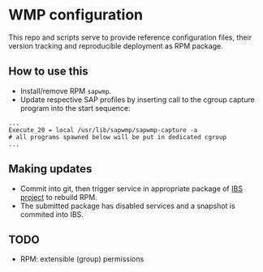 # WMP configuration

This repo and scripts serve to provide reference configuration files, their
version tracking and reproducible deployment as RPM package.

## How to use this

  * Install/remove RPM `sapwmp`.
  * Update respective SAP profiles by inserting call to the cgroup capture
    program into the start sequence:

```
...
Execute_20 = local /usr/lib/sapwmp/sapwmp-capture -a
# all programs spawned below will be put in dedicated cgroup
...
```

## Making updates

  * Commit into git, then trigger service in appropriate package of [IBS project](https://build.suse.de/package/show/home:mkoutny:wmp/)
    to rebuild RPM.
  * The submitted package has disabled services and a snapshot is commited into IBS.

## TODO

  * RPM: extensible (group) permissions 

